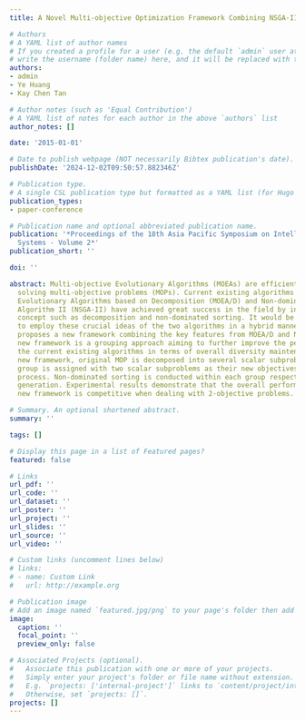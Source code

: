 ```yaml
---
title: A Novel Multi-objective Optimization Framework Combining NSGA-II and MOEA/D

# Authors
# A YAML list of author names
# If you created a profile for a user (e.g. the default `admin` user at `content/authors/admin/`), 
# write the username (folder name) here, and it will be replaced with their full name and linked to their profile.
authors:
- admin
- Ye Huang
- Kay Chen Tan

# Author notes (such as 'Equal Contribution')
# A YAML list of notes for each author in the above `authors` list
author_notes: []

date: '2015-01-01'

# Date to publish webpage (NOT necessarily Bibtex publication's date).
publishDate: '2024-12-02T09:50:57.882346Z'

# Publication type.
# A single CSL publication type but formatted as a YAML list (for Hugo requirements).
publication_types:
- paper-conference

# Publication name and optional abbreviated publication name.
publication: '*Proceedings of the 18th Asia Pacific Symposium on Intelligent and Evolutionary
  Systems - Volume 2*'
publication_short: ''

doi: ''

abstract: Multi-objective Evolutionary Algorithms (MOEAs) are efficient tools for
  solving multi-objective problems (MOPs). Current existing algorithms such as Multi-Objective
  Evolutionary Algorithms based on Decomposition (MOEA/D) and Non-dominated Genetic
  Algorithm II (NSGA-II) have achieved great success in the field by introducing important
  concept such as decomposition and non-dominated sorting. It would be interesting
  to employ these crucial ideas of the two algorithms in a hybrid manner. This paper
  proposes a new framework combining the key features from MOEA/D and NSGA-II. The
  new framework is a grouping approach aiming to further improve the performance of
  the current existing algorithms in terms of overall diversity maintenance. In the
  new framework, original MOP is decomposed into several scalar subproblems and every
  group is assigned with two scalar subproblems as their new objectives in the searching
  process. Non-dominated sorting is conducted within each group respectively at every
  generation. Experimental results demonstrate that the overall performance of the
  new framework is competitive when dealing with 2-objective problems.

# Summary. An optional shortened abstract.
summary: ''

tags: []

# Display this page in a list of Featured pages?
featured: false

# Links
url_pdf: ''
url_code: ''
url_dataset: ''
url_poster: ''
url_project: ''
url_slides: ''
url_source: ''
url_video: ''

# Custom links (uncomment lines below)
# links:
# - name: Custom Link
#   url: http://example.org

# Publication image
# Add an image named `featured.jpg/png` to your page's folder then add a caption below.
image:
  caption: ''
  focal_point: ''
  preview_only: false

# Associated Projects (optional).
#   Associate this publication with one or more of your projects.
#   Simply enter your project's folder or file name without extension.
#   E.g. `projects: ['internal-project']` links to `content/project/internal-project/index.md`.
#   Otherwise, set `projects: []`.
projects: []
---
```


